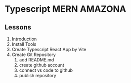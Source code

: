 # Typescript MERN AMAZONA

## Lessons

1. Introduction
2. Install Tools
3. Create Typescript React App by Vite
4. Create Git Repository
    1. add README.md
    2. create github account
    3. connect vs code to github
    4. publish repository